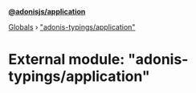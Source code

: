 **[@adonisjs/application](../README.md)**

[Globals](../README.md) › [&quot;adonis-typings/application&quot;](_adonis_typings_application_.md)

# External module: "adonis-typings/application"

